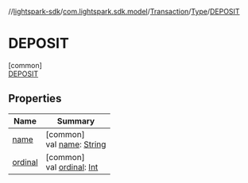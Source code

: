 //[lightspark-sdk](../../../../../index.md)/[com.lightspark.sdk.model](../../../index.md)/[Transaction](../../index.md)/[Type](../index.md)/[DEPOSIT](index.md)

# DEPOSIT

[common]\
[DEPOSIT](index.md)

## Properties

| Name | Summary |
|---|---|
| [name](../-u-n-k-n-o-w-n/index.md#-372974862%2FProperties%2F-962664521) | [common]<br>val [name](../-u-n-k-n-o-w-n/index.md#-372974862%2FProperties%2F-962664521): [String](https://kotlinlang.org/api/latest/jvm/stdlib/kotlin/-string/index.html) |
| [ordinal](../-u-n-k-n-o-w-n/index.md#-739389684%2FProperties%2F-962664521) | [common]<br>val [ordinal](../-u-n-k-n-o-w-n/index.md#-739389684%2FProperties%2F-962664521): [Int](https://kotlinlang.org/api/latest/jvm/stdlib/kotlin/-int/index.html) |
